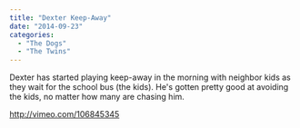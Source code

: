 ```yaml
---
title: "Dexter Keep-Away"
date: "2014-09-23"
categories: 
  - "The Dogs"
  - "The Twins"
---
```


Dexter has started playing keep-away in the morning with neighbor kids as they wait for the school bus (the kids). He's gotten pretty good at avoiding the kids, no matter how many are chasing him.

http://vimeo.com/106845345
